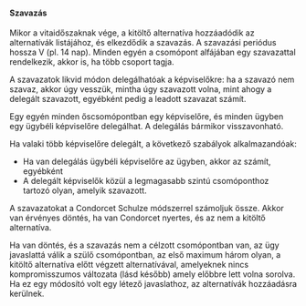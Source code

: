 #### Szavazás

Mikor a vitaidőszaknak vége, a kitöltő alternatíva hozzáadódik az alternatívák listájához, és elkezdődik a szavazás. A szavazási periódus hossza V \(pl. 14 nap\). Minden egyén a csomópont alfájában egy szavazattal rendelkezik, akkor is, ha több csoport tagja.

A szavazatok likvid módon delegálhatóak a képviselőkre: ha a szavazó nem szavaz, akkor úgy vesszük, mintha úgy szavazott volna, mint ahogy a delegált szavazott, egyébként pedig a leadott szavazat számít.

Egy egyén minden őscsomópontban egy képviselőre, és minden ügyben egy ügybéli képviselőre delegálhat. A delegálás bármikor visszavonható.

Ha valaki több képviselőre delegált, a következő szabályok alkalmazandóak:

* Ha van delegálás ügybéli képviselőre az ügyben, akkor az számít, egyébként
* A delegált képviselők közül a legmagasabb szintú csomóponthoz tartozó olyan, amelyik szavazott.

A szavazatokat a Condorcet Schulze módszerrel számoljuk össze. Akkor van érvényes döntés,  ha van Condorcet nyertes, és az nem a kitöltő alternatíva.

Ha van döntés, és a szavazás nem a célzott csomópontban van, az ügy javaslattá válik a szülő csomópontban, az első maximum három olyan, a kitöltő alternatíva előtt végzett alternatívával, amelyeknek nincs kompromisszumos változata \(lásd később\) amely előbbre lett volna sorolva. Ha ez egy módosító volt egy létező javaslathoz, az alternatívák hozzáadásra kerülnek.

